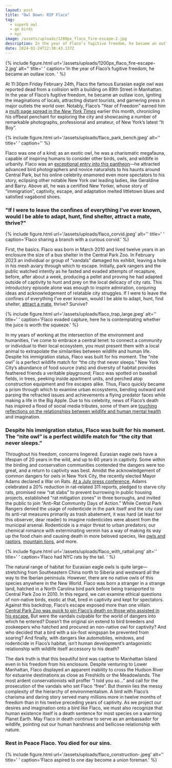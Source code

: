 ```yaml
---
layout: post
title: "Owl Down: RIP Flaco"
tag:
  - superb owl
  - go birds
  - nyc
image: /assets/uploads/1200px_flaco_fire-escape-2.jpg
description: In the year of Flaco’s fugitive freedom, he became an outlaw icon.
date: 2024-02-24T22:38:43.137Z
---
```

{% include figure.html url='/assets/uploads/1200px_flaco_fire-escape-2.jpg' alt='' title='   ' caption='In the year of Flaco’s fugitive freedom, he became an outlaw icon. ' %}

At 11:30pm Friday February 24th, Flaco the famous Eurasian eagle owl was reported dead from a collision with a building on 89th Street in Manhattan. In the year of Flaco’s fugitive freedom, he became an outlaw icon, igniting the imaginations of locals, attracting distant tourists, and garnering press in major outlets the world over. Notably, Flaco’s “Year of Freedom” earned him a [multi page spread in the *New York Times*](https://www.nytimes.com/2024/02/02/nyregion/flaco-owl-central-park-zoo.html) earlier this month, chronicling his offbeat penchant for exploring the city and showcasing a number of remarkable photographs, professional and amateur, of New York’s latest “It Boy”. 

{% include figure.html url='/assets/uploads/flaco_park_bench.jpeg' alt='' title='   ' caption='' %}

Flaco was one of a kind; as an exotic owl, he was a charismatic megafauna, capable of inspiring humans to consider other birds, owls, and wildlife in urbanity. Flaco was an [exceptional entry into this pantheon](https://en.wikipedia.org/wiki/Birding_in_New_York_City#Celebrity_birds)—he attracted advanced bird photographers and novice naturalists to his haunts around Central Park, but his online celebrity enamored even more spectators to his story, eclipsing other notable New York owl leading ladies, like Geraldine and Barry. Above all, he was a certified New Yorker, whose story of “immigration”, captivity, escape, and adaptation melted littletown blues and satisfied vagabond shoes. 

### **"If I were to leave the confines of everything I’ve ever known, would I be able to adapt, hunt, find shelter, attract a mate, thrive?"**

{% include figure.html url='/assets/uploads/flaco_corvid.jpeg' alt='' title='   ' caption='Flaco sharing a branch with a curious corvid.' %}

First, the basics. Flaco was born in March 2010 and lived twelve years in an enclosure the size of a bus shelter in the Central Park Zoo. In February 2023 an individual or group of “vandals” damaged his exhibit, leaving a hole in his mesh aviary through which to escape. Initially, park rangers and the public watched intently as he fasted and evaded attempts of recapture, before, after about a week, producing a pellet and proving he had adapted outside of captivity to hunt and prey on the local delicacy of city rats. This introductory episode alone was enough to inspire admiration, conjuring ideas and acknowledgement of relatable city struggles. If I were to leave the confines of everything I’ve ever known, would I be able to adapt, hunt, find shelter, [attract a mate](https://hellgatenyc.com/many-birders-are-wondering-will-flaco-fuck), thrive? Survive?

{% include figure.html url='/assets/uploads/flaco_trap_large.jpeg' alt='' title='   ' caption='Flaco evaded capture, here he is contemplating whether the juice is worth the squeeze.' %}

In my years of working at the intersection of the environment and humanities, I’ve come to embrace a central tenet: to connect a community or individual to their local ecosystem, you must present them with a local animal to extrapolate the similarities between wildlife and human life. Despite his immigration status, Flaco was built for his moment. The “nite owl” is a perfect wildlife match for “the city that never sleeps.” New York City’s abundance of food source (rats) and diversity of habitat provides feathered friends a veritable playground; Flaco was spotted on baseball fields, in trees, peeking inside apartment units, and perched atop construction equipment and fire escapes alike. Thus, Flaco quickly became a prism through which to examine urban ecosystems, bending outward and parsing the refracted issues and achievements a flying predator faces while making a life in the Big Apple. Due to his celebrity, news of Flaco’s death has inspired a flood of social media tributes, some of them are [touching reflections on the relationships between wildlife and human mental health](https://twitter.com/chrisstiawrence/status/1761238268333498558?s=51&t=YPX5jv7zrA34k0d0YHa_oA) and imagination. 

### **Despite his immigration status, Flaco was built for his moment. The “nite owl” is a perfect wildlife match for “the city that never sleeps.”**

Throughout his freedom, concerns lingered. Eurasian eagle owls have a lifespan of 20 years in the wild, and up to 60 years in captivity. Some within the birding and conservation communities contended the dangers were too great, and a return to captivity was best. Amidst the acknowledgement of common dangers for owls in New York City, the recently elected Mayor Adams declared a War on Rats. [At a July press conference](https://www.nyc.gov/office-of-the-mayor/news/539-23/mayor-adams-notches-early-victories-war-rats-first-anti-rat-day-action), Adams celebrated a 20% reduction in rat-related 311 reports, pledged to starve city rats, promised new “rat slabs” to prevent burrowing in public housing projects, established “rat mitigation zones” in three boroughs, and invited the public to join “Anti-Rat Community Days of Action.” While Central Park Rangers denied the usage of rodenticide in the park itself and the city cast its anti-rat measures primarily as trash abatement, it was hard (at least for this observer, dear reader) to imagine rodenticides were absent from the municipal arsenal. Rodenticide is a major threat to urban predators; our chemical romance with exterminating vermin has a way of making its way up the food chain and causing death in more beloved species, like [owls and raptors](https://www.scientificamerican.com/article/super-toxic-rat-poision-kills-owls/), [mountain lions](https://www.nps.gov/samo/learn/news/gp-lion-exposed-to-poison.htm), and more. 

{% include figure.html url='/assets/uploads/flaco_with_rattail.png' alt='' title='   ' caption='Flaco had NYC rats by the tail. ' %}

The natural range of habitat for Eurasian eagle owls is quite large—stretching from Southeastern China north to Siberia and westward all the way to the Iberian peninsula. However, there are no native owls of this species anywhere in the New World. Flaco was born a stranger in a strange land, hatched in a North Carolina bird park before being transported to Central Park Zoo in 2010. In this regard, we can examine ethical questions of non-native birds, exotic at that, bred in captivity and kept for spectators. Against this backdrop, Flaco’s escape exposed more than one villain. [Central Park Zoo was quick to pin Flaco’s death on those who assisted in his escape.](https://newsroom.wcs.org/News-Releases/articleType/ArticleView/articleId/22056/Flaco-the-Eurasian-Eagle-Owl-Has-Died.aspx) But were the vandals culpable for the world of dangers into which he entered? Doesn’t the original sin extend to bird breeders and zookeepers who hatched and procured an non-native owl for captivity? And who decided that a bird with a six-foot wingspan be prevented from soaring? And finally, with dangers like automobiles, windows, and rodenticide in Flaco’s habitat, isn’t human development’s antagonistic relationship with wildlife itself accessory to his death?

The dark truth is that this beautiful bird was captive to Manhattan Island even in his freedom from his enclosure. Despite venturing to Lower Manhattan, Flaco displayed an apparent inability to cross the Hudson River for estuarine destinations as close as Freshkills or the Meadowlands. The most ardent conservationists will proffer “I told you so…” and call for the prosecution of the vandals who set Flaco “free”. But therein lies the messy complexity of the hierarchy of environmentalism. A bird with Flaco’s charisma and daring story served many millions more in twelve months of freedom than in his twelve preceding years of captivity. As we project our desires and imagination onto a bird like Flaco, we must also recognize that human existence itself is a death sentence for most species on a warming Planet Earth. May Flaco in death continue to serve as an ambassador for wildlife, pointing out our human harshness and bellicose relationship with nature. 

### **Rest in Peace Flaco. You died for our sins.**

{% include figure.html url='/assets/uploads/flaco_construction-.jpeg' alt='' title='   ' caption='Flaco aspired to one day become a union foreman.' %}
